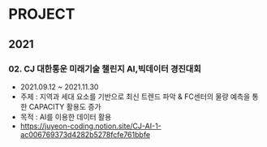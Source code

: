 # PROJECT
## 2021
### 02. CJ 대한통운 미래기술 챌린지 AI,빅데이터 경진대회
+ 2021.09.12 ~ 2021.11.30
+ 주제 : 지역과 세대 요소를 기반으로 최신 트렌드 파악 & FC센터의 물량 예측을 통한 CAPACITY 활용도 증가
+ 목적 : AI를 이용한 데이터 활용
+ https://juyeon-coding.notion.site/CJ-AI-1-ac006769373d4282b5278fcfe761bbfe
